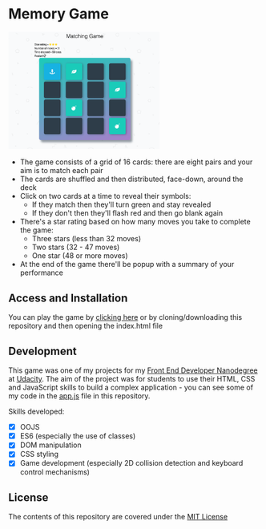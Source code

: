 # Memory Game

<img src="/img/Memory Game Screenshot.png" alt="screenshot of memory game" width="60%" height="60%">

- The game consists of a grid of 16 cards: there are eight pairs and your aim is to match each pair
- The cards are shuffled and then distributed, face-down, around the deck
- Click on two cards at a time to reveal their symbols:
  - If they match then they'll turn green and stay revealed
  - If they don't then they'll flash red and then go blank again
- There's a star rating based on how many moves you take to complete the game:
  - Three stars (less than 32 moves)
  - Two stars (32 - 47 moves) 
  - One star (48 or more moves)
- At the end of the game there'll be popup with a summary of your performance

## Access and Installation

You can play the game by [clicking here][1] or by cloning/downloading this repository and then opening the index.html file

## Development

This game was one of my projects for my [Front End Developer Nanodegree][2] at [Udacity][3]. The aim of the project was for students to use their HTML, CSS and JavaScript skills to build a complex application - you can see some of my code in the [app.js](js/app.js) file in this repository.

Skills developed:

* [x] OOJS
* [x] ES6 (especially the use of classes)
* [x] DOM manipulation
* [x] CSS styling
* [x] Game development (especially 2D collision detection and keyboard control mechanisms)

## License

The contents of this repository are covered under the [MIT License](LICENSE)

[1]:https://wlabi.github.io/Memory-Game-Udacity-FEND/
[2]:https://eu.udacity.com/course/front-end-web-developer-nanodegree--nd001
[3]:https://eu.udacity.com/

